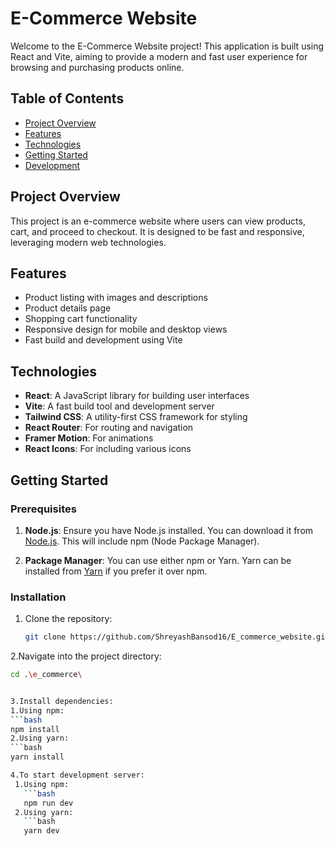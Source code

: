 # E-Commerce Website

Welcome to the E-Commerce Website project! This application is built using React and Vite, aiming to provide a modern and fast user experience for browsing and purchasing products online.

## Table of Contents

- [Project Overview](#project-overview)
- [Features](#features)
- [Technologies](#technologies)
- [Getting Started](#getting-started)
- [Development](#development)


## Project Overview

This project is an e-commerce website where users can view products, cart, and proceed to checkout. It is designed to be fast and responsive, leveraging modern web technologies.

## Features

- Product listing with images and descriptions
- Product details page
- Shopping cart functionality
- Responsive design for mobile and desktop views
- Fast build and development using Vite

## Technologies

- **React**: A JavaScript library for building user interfaces
- **Vite**: A fast build tool and development server
- **Tailwind CSS**: A utility-first CSS framework for styling
- **React Router**: For routing and navigation
- **Framer Motion**: For animations
- **React Icons**: For including various icons

## Getting Started

### Prerequisites

1. **Node.js**: Ensure you have Node.js installed. You can download it from [Node.js](https://nodejs.org/). This will include npm (Node Package Manager).

2. **Package Manager**: You can use either npm or Yarn. Yarn can be installed from [Yarn](https://yarnpkg.com/getting-started/install) if you prefer it over npm.

### Installation

1. Clone the repository:

   ```bash
   git clone https://github.com/ShreyashBansod16/E_commerce_website.git

2.Navigate into the project directory:
  ```bash
  cd .\e_commerce\


3.Install dependencies:
 1.Using npm:
  ```bash
  npm install
 2.Using yarn:
  ```bash
  yarn install

4.To start development server:
   1.Using npm:
     ```bash
     npm run dev
   2.Using yarn:
     ```bash
     yarn dev

  

